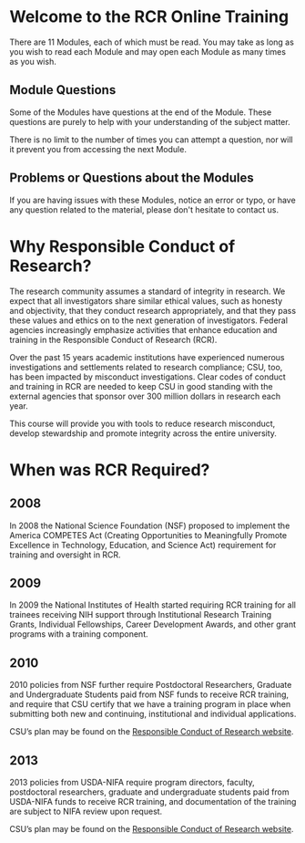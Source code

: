 # Welcome to the RCR Online Training
There are 11 Modules, each of which must be read. You may take as long as you wish to read each Module and may open each Module as many times as you wish.

## Module Questions
Some of the Modules have questions at the end of the Module. These questions are purely to help with your understanding of the subject matter.

There is no limit to the number of times you can attempt a question, nor will it prevent you from accessing the next Module.

## Problems or Questions about the Modules
If you are having issues with these Modules, notice an error or typo, or have any question related to the material, please don't hesitate to contact us.

# Why Responsible Conduct of Research?
The research community assumes a standard of integrity in research. We expect that all investigators share similar ethical values, such as honesty and objectivity, that they conduct research appropriately, and that they pass these values and ethics on to the next generation of investigators. Federal agencies increasingly emphasize activities that enhance education and training in the Responsible Conduct of Research (RCR).

Over the past 15 years academic institutions have experienced numerous investigations and settlements related to research compliance; CSU, too, has been impacted by misconduct investigations. Clear codes of conduct and training in RCR are needed to keep CSU in good standing with the external agencies that sponsor over 300 million dollars in research each year.

This course will provide you with tools to reduce research misconduct, develop stewardship and promote integrity across the entire university.

# When was RCR Required?
## 2008
In 2008 the National Science Foundation (NSF) proposed to implement the America COMPETES Act (Creating Opportunities to Meaningfully Promote Excellence in Technology, Education, and Science Act) requirement for training and oversight in RCR.

## 2009
In 2009 the National Institutes of Health started requiring RCR training for all trainees receiving NIH support through Institutional Research Training Grants, Individual Fellowships, Career Development Awards, and other grant programs with a training component.

## 2010
2010 policies from NSF further require Postdoctoral Researchers, Graduate and Undergraduate Students paid from NSF funds to receive RCR training, and require that CSU certify that we have a training program in place when submitting both new and continuing, institutional and individual applications.

CSU’s plan may be found on the [Responsible Conduct of Research website](https://vpr.colostate.edu/ricro/rcr/csus-rcr-training-policy-overview/).

## 2013
2013 policies from USDA-NIFA require program directors, faculty, postdoctoral researchers, graduate and undergraduate students paid from USDA-NIFA funds to receive RCR training, and documentation of the training are subject to NIFA review upon request.

CSU’s plan may be found on the [Responsible Conduct of Research website](https://vpr.colostate.edu/ricro/rcr/csus-rcr-training-policy-overview/).